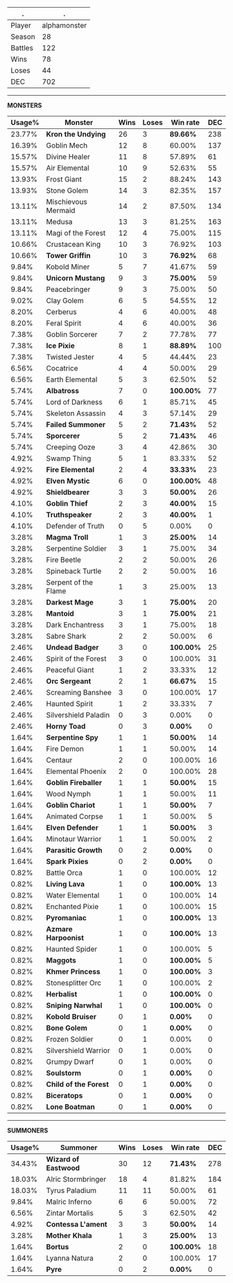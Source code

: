 .|.
|-|-
Player|alphamonster
Season|28
Battles|122
Wins|78
Loses|44
DEC|702

---
**MONSTERS**

Usage%|Monster|Wins|Loses|Win rate|DEC|
-|-|-|-|-|-|
23.77%|**Kron the Undying**|26|3|**89.66%**|238|
16.39%|Goblin Mech|12|8|60.00%|137|
15.57%|Divine Healer|11|8|57.89%|61|
15.57%|Air Elemental|10|9|52.63%|55|
13.93%|Frost Giant|15|2|88.24%|143|
13.93%|Stone Golem|14|3|82.35%|157|
13.11%|Mischievous Mermaid|14|2|87.50%|134|
13.11%|Medusa|13|3|81.25%|163|
13.11%|Magi of the Forest|12|4|75.00%|115|
10.66%|Crustacean King|10|3|76.92%|103|
10.66%|**Tower Griffin**|10|3|**76.92%**|68|
9.84%|Kobold Miner|5|7|41.67%|59|
9.84%|**Unicorn Mustang**|9|3|**75.00%**|59|
9.84%|Peacebringer|9|3|75.00%|50|
9.02%|Clay Golem|6|5|54.55%|12|
8.20%|Cerberus|4|6|40.00%|48|
8.20%|Feral Spirit|4|6|40.00%|36|
7.38%|Goblin Sorcerer|7|2|77.78%|77|
7.38%|**Ice Pixie**|8|1|**88.89%**|100|
7.38%|Twisted Jester|4|5|44.44%|23|
6.56%|Cocatrice|4|4|50.00%|29|
6.56%|Earth Elemental|5|3|62.50%|52|
5.74%|**Albatross**|7|0|**100.00%**|77|
5.74%|Lord of Darkness|6|1|85.71%|45|
5.74%|Skeleton Assassin|4|3|57.14%|29|
5.74%|**Failed Summoner**|5|2|**71.43%**|52|
5.74%|**Sporcerer**|5|2|**71.43%**|46|
5.74%|Creeping Ooze|3|4|42.86%|30|
4.92%|Swamp Thing|5|1|83.33%|52|
4.92%|**Fire Elemental**|2|4|**33.33%**|23|
4.92%|**Elven Mystic**|6|0|**100.00%**|48|
4.92%|**Shieldbearer**|3|3|**50.00%**|26|
4.10%|**Goblin Thief**|2|3|**40.00%**|15|
4.10%|**Truthspeaker**|2|3|**40.00%**|1|
4.10%|Defender of Truth|0|5|0.00%|0|
3.28%|**Magma Troll**|1|3|**25.00%**|14|
3.28%|Serpentine Soldier|3|1|75.00%|34|
3.28%|Fire Beetle|2|2|50.00%|26|
3.28%|Spineback Turtle|2|2|50.00%|16|
3.28%|Serpent of the Flame|1|3|25.00%|13|
3.28%|**Darkest Mage**|3|1|**75.00%**|20|
3.28%|**Mantoid**|3|1|**75.00%**|21|
3.28%|Dark Enchantress|3|1|75.00%|18|
3.28%|Sabre Shark|2|2|50.00%|6|
2.46%|**Undead Badger**|3|0|**100.00%**|25|
2.46%|Spirit of the Forest|3|0|100.00%|31|
2.46%|Peaceful Giant|1|2|33.33%|12|
2.46%|**Orc Sergeant**|2|1|**66.67%**|15|
2.46%|Screaming Banshee|3|0|100.00%|17|
2.46%|Haunted Spirit|1|2|33.33%|7|
2.46%|Silvershield Paladin|0|3|0.00%|0|
2.46%|**Horny Toad**|0|3|**0.00%**|0|
1.64%|**Serpentine Spy**|1|1|**50.00%**|14|
1.64%|Fire Demon|1|1|50.00%|14|
1.64%|Centaur|2|0|100.00%|16|
1.64%|Elemental Phoenix|2|0|100.00%|28|
1.64%|**Goblin Fireballer**|1|1|**50.00%**|15|
1.64%|Wood Nymph|1|1|50.00%|11|
1.64%|**Goblin Chariot**|1|1|**50.00%**|7|
1.64%|Animated Corpse|1|1|50.00%|5|
1.64%|**Elven Defender**|1|1|**50.00%**|3|
1.64%|Minotaur Warrior|1|1|50.00%|2|
1.64%|**Parasitic Growth**|0|2|**0.00%**|0|
1.64%|**Spark Pixies**|0|2|**0.00%**|0|
0.82%|Battle Orca|1|0|100.00%|12|
0.82%|**Living Lava**|1|0|**100.00%**|13|
0.82%|Water Elemental|1|0|100.00%|14|
0.82%|Enchanted Pixie|1|0|100.00%|15|
0.82%|**Pyromaniac**|1|0|**100.00%**|13|
0.82%|**Azmare Harpoonist**|1|0|**100.00%**|13|
0.82%|Haunted Spider|1|0|100.00%|5|
0.82%|**Maggots**|1|0|**100.00%**|5|
0.82%|**Khmer Princess**|1|0|**100.00%**|3|
0.82%|Stonesplitter Orc|1|0|100.00%|2|
0.82%|**Herbalist**|1|0|**100.00%**|0|
0.82%|**Sniping Narwhal**|1|0|**100.00%**|0|
0.82%|**Kobold Bruiser**|0|1|**0.00%**|0|
0.82%|**Bone Golem**|0|1|**0.00%**|0|
0.82%|Frozen Soldier|0|1|0.00%|0|
0.82%|Silvershield Warrior|0|1|0.00%|0|
0.82%|Grumpy Dwarf|0|1|0.00%|0|
0.82%|**Soulstorm**|0|1|**0.00%**|0|
0.82%|**Child of the Forest**|0|1|**0.00%**|0|
0.82%|**Biceratops**|0|1|**0.00%**|0|
0.82%|**Lone Boatman**|0|1|**0.00%**|0|

---
**SUMMONERS**

Usage%|Summoner|Wins|Loses|Win rate|DEC|
-|-|-|-|-|-|
34.43%|**Wizard of Eastwood**|30|12|**71.43%**|278|
18.03%|Alric Stormbringer|18|4|81.82%|184|
18.03%|Tyrus Paladium|11|11|50.00%|61|
9.84%|Malric Inferno|6|6|50.00%|72|
6.56%|Zintar Mortalis|5|3|62.50%|42|
4.92%|**Contessa L'ament**|3|3|**50.00%**|14|
3.28%|**Mother Khala**|1|3|**25.00%**|13|
1.64%|**Bortus**|2|0|**100.00%**|18|
1.64%|Lyanna Natura|2|0|100.00%|17|
1.64%|**Pyre**|0|2|**0.00%**|0|
